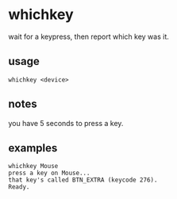 # whichkey

wait for a keypress, then report which key was it.

## usage

```
whichkey <device>
```

## notes

you have 5 seconds to press a key.

## examples

```
whichkey Mouse
press a key on Mouse...
that key's called BTN_EXTRA (keycode 276).
Ready.
```
